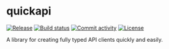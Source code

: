 # quickapi

[![Release](https://img.shields.io/github/v/release/martinn/quickapi)](https://img.shields.io/github/v/release/martinn/quickapi)
[![Build status](https://img.shields.io/github/actions/workflow/status/martinn/quickapi/main.yml?branch=main)](https://github.com/martinn/quickapi/actions/workflows/main.yml?query=branch%3Amain)
[![Commit activity](https://img.shields.io/github/commit-activity/m/martinn/quickapi)](https://img.shields.io/github/commit-activity/m/martinn/quickapi)
[![License](https://img.shields.io/github/license/martinn/quickapi)](https://img.shields.io/github/license/martinn/quickapi)

A library for creating fully typed API clients quickly and easily.
